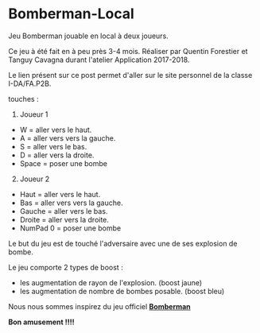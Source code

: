 # Bomberman-Local
Jeu Bomberman jouable en local à deux joueurs.

Ce jeu à été fait en à peu près 3-4 mois.
Réaliser par Quentin Forestier et Tanguy Cavagna durant l'atelier Application 2017-2018.

Le lien présent sur ce post permet d'aller sur le site personnel de la classe I-DA/FA.P2B.

touches :
1. Joueur 1
* W = aller vers le haut.
* A = aller vers vers la gauche.
* S = aller vers le bas.
* D = aller vers la droite.
* Space = poser une bombe
2. Joueur 2
* Haut = aller vers le haut.
* Bas = aller vers vers la gauche.
* Gauche = aller vers le bas.
* Droite = aller vers la droite.
* NumPad 0 = poser une bombe

Le but du jeu est de touché l'adversaire avec une de ses explosion de bombe.

Le jeu comporte 2 types de boost :
* les augmentation de rayon de l'explosion. (boost jaune)
* les augmentation de nombre de bombes posable. (boost bleu)

Nous nous sommes inspirez du jeu officiel 
**[Bomberman](http://fr.wikipedia.org/wiki/Bomberman "link to bomberman")**


**Bon amusement !!!!**

